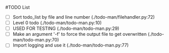 #TODO List
- [ ] Sort todo_list by file and line number (./todo-man/filehandler.py:72)
- [ ] Level 0 todo (./todo-man/todo-man.py:10)
- [ ] USED FOR TESTING (./todo-man/todo-man.py:29)
- [ ] Make an argument '-f' to force the output file to get overwritten (./todo-man/todo-man.py:70)
- [ ] Import logging and use it (./todo-man/todo-man.py:77)
